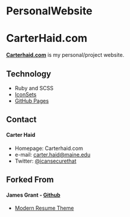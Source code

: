 # PersonalWebsite

CarterHaid.com
======
[**Carterhaid.com**](http://carterhaid.com) is my personal/project website.

## Technology
* Ruby and SCSS
* [IconSets](https://fontawesome.com/icons?d=gallery&p=2)
* [GitHub Pages](http://pages.github.com/)

## Contact
#### Carter Haid
* Homepage: Carterhaid.com
* e-mail: carter.haid@maine.edu
* Twitter: [@icansecurethat](https://twitter.com/icansecurethat "icansecurethat on twitter")

## Forked From 
#### James Grant - [Github](https://github.com/sproogen)
* [Modern Resume Theme](https://github.com/sproogen/modern-resume-theme)
